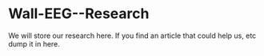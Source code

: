 # Wall-EEG--Research
We will store our research here. If you find an article that could help us, etc dump it in here.
